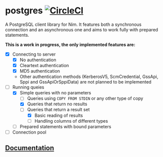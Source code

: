 # postgres [![CircleCI](https://circleci.com/gh/euantorano/postgres.nim.svg?style=svg)](https://circleci.com/gh/euantorano/postgres.nim)

A PostgreSQL client library for Nim. It features both a synchronous connection and an asynchronous one and aims to work fully with prepared statements.

**This is a work in progress, the only implemented features are:**

- [X] Connecting to server
    - [X] No authentication
    - [X] Cleartext authentication
    - [X] MD5 authentication
    - Other authentication methods (KerberosV5, ScmCredential, GssApi, Sppi and GssApiOrSppiData) are not planned to be implemented
- [ ] Running queies
    - [X] Simple queries with no parameters
        - [ ] Queries using `COPY FROM STDIN` or any other type of copy
        - [X] Queries that return no results
        - [ ] Queries that return a result set
            - [X] Basic reading of results
            - [ ] Handling columns of different types
    - [ ] Prepared statements with bound parameters
- [ ] Connection pool

## [Documentation](https://htmlpreview.github.io/?https://github.com/euantorano/postgres.nim/blob/master/docs/postgres.html)
